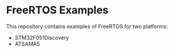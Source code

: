 # FreeRTOS Examples

This repository contains examples of FreeRTOS for two platforms:
- STM32F051Discovery
- ATSAMA5
